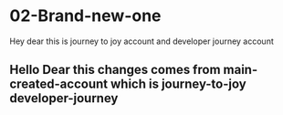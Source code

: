 # 02-Brand-new-one
Hey dear this is journey to joy account and developer journey account
## Hello Dear this changes comes from main-created-account which is journey-to-joy developer-journey
